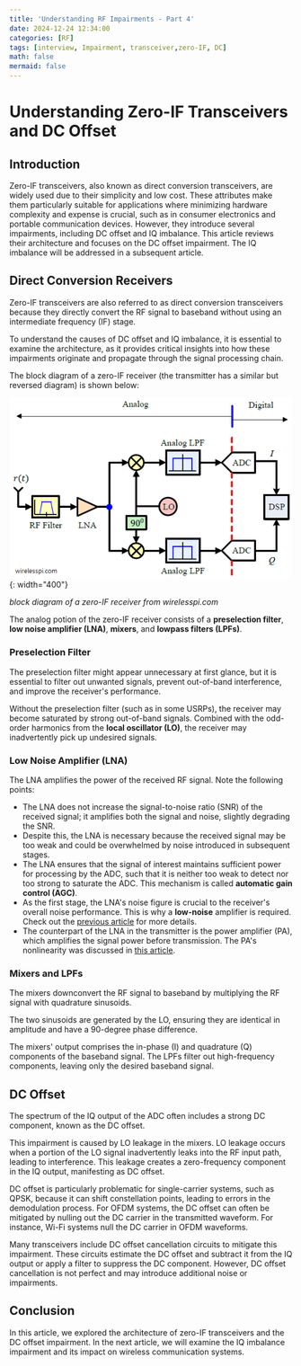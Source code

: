 ```yaml
---
title: 'Understanding RF Impairments - Part 4'
date: 2024-12-24 12:34:00
categories: [RF]
tags: [interview, Impairment, transceiver,zero-IF, DC]
math: false
mermaid: false
---
```


# Understanding Zero-IF Transceivers and DC Offset

## Introduction

Zero-IF transceivers, also known as direct conversion transceivers, are widely used due to their simplicity and low cost. These attributes make them particularly suitable for applications where minimizing hardware complexity and expense is crucial, such as in consumer electronics and portable communication devices. However, they introduce several impairments, including DC offset and IQ imbalance. This article reviews their architecture and focuses on the DC offset impairment. The IQ imbalance will be addressed in a subsequent article.

## Direct Conversion Receivers

Zero-IF transceivers are also referred to as direct conversion transceivers because they directly convert the RF signal to baseband without using an intermediate frequency (IF) stage.

To understand the causes of DC offset and IQ imbalance, it is essential to examine the architecture, as it provides critical insights into how these impairments originate and propagate through the signal processing chain.

The block diagram of a zero-IF receiver (the transmitter has a similar but reversed diagram) is shown below:

![](/assets/img/posts/rf-imp-3/zero-if.png){: width="400"}

_block diagram of a zero-IF receiver from wirelesspi.com_

The analog potion of the zero-IF receiver consists of a **preselection filter**, **low noise amplifier (LNA)**, **mixers**, and **lowpass filters (LPFs)**. 

### Preselection Filter

The preselection filter might appear unnecessary at first glance, but it is essential to filter out unwanted signals, prevent out-of-band interference, and improve the receiver's performance.

Without the preselection filter (such as in some USRPs), the receiver may become saturated by strong out-of-band signals. Combined with the odd-order harmonics from the **local oscillator (LO)**, the receiver may inadvertently pick up undesired signals.

### Low Noise Amplifier (LNA)

The LNA amplifies the power of the received RF signal. Note the following points: 

- The LNA does not increase the signal-to-noise ratio (SNR) of the received signal; it amplifies both the signal and noise, slightly degrading the SNR. 
- Despite this, the LNA is necessary because the received signal may be too weak and could be overwhelmed by noise introduced in subsequent stages. 
- The LNA ensures that the signal of interest maintains sufficient power for processing by the ADC, such that it is neither too weak to detect nor too strong to saturate the ADC. This mechanism is called **automatic gain control (AGC)**.
- As the first stage, the LNA's noise figure is crucial to the receiver's overall noise performance. This is why a **low-noise** amplifier is required. Check out the [previous article](https://planewave.github.io/posts/rf-impairment-1/) for more details.
- The counterpart of the LNA in the transmitter is the power amplifier (PA), which amplifies the signal power before transmission. The PA's nonlinearity was discussed in [this article](https://planewave.github.io/posts/rf-impairment-2/).

### Mixers and LPFs

The mixers downconvert the RF signal to baseband by multiplying the RF signal with quadrature sinusoids.

The two sinusoids are generated by the LO, ensuring they are identical in amplitude and have a 90-degree phase difference.

The mixers' output comprises the in-phase (I) and quadrature (Q) components of the baseband signal. The LPFs filter out high-frequency components, leaving only the desired baseband signal.

## DC Offset

The spectrum of the IQ output of the ADC often includes a strong DC component, known as the DC offset.

This impairment is caused by LO leakage in the mixers. LO leakage occurs when a portion of the LO signal inadvertently leaks into the RF input path, leading to interference. This leakage creates a zero-frequency component in the IQ output, manifesting as DC offset.

DC offset is particularly problematic for single-carrier systems, such as QPSK, because it can shift constellation points, leading to errors in the demodulation process. For OFDM systems, the DC offset can often be mitigated by nulling out the DC carrier in the transmitted waveform. For instance, Wi-Fi systems null the DC carrier in OFDM waveforms.

Many transceivers include DC offset cancellation circuits to mitigate this impairment. These circuits estimate the DC offset and subtract it from the IQ output or apply a filter to suppress the DC component. However, DC offset cancellation is not perfect and may introduce additional noise or impairments.

## Conclusion

In this article, we explored the architecture of zero-IF transceivers and the DC offset impairment. In the next article, we will examine the IQ imbalance impairment and its impact on wireless communication systems.
